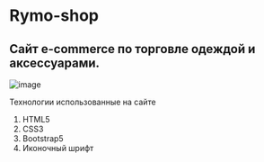 # Rymo-shop

## Сайт e-commerce по торговле одеждой и аксессуарами. 
![image](https://user-images.githubusercontent.com/17219495/230758772-1b233b03-7a3e-41b7-b50a-5adcd1377ae0.png)

Технологии использованные на сайте 
1. HTML5
2. CSS3
3. Bootstrap5
4. Иконочный шрифт
